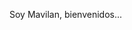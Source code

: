 Soy Mavilan, bienvenidos...


<!---
Mavilan/Mavilan is a ✨ special ✨ repository because its `README.md` (this file) appears on your GitHub profile.
You can click the Preview link to take a look at your changes.
--->
